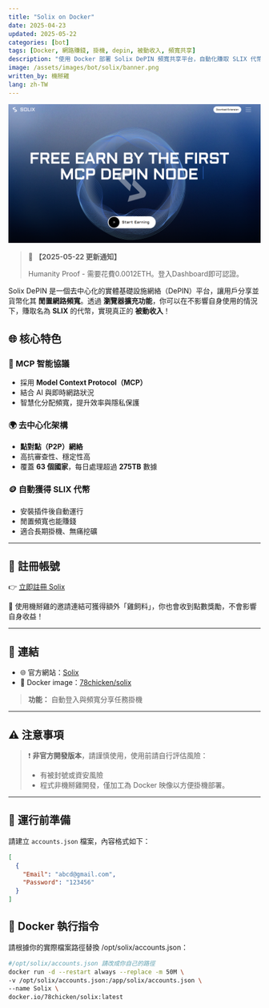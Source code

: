 ```yaml
---
title: "Solix on Docker"
date: 2025-04-23
updated: 2025-05-22
categories: [bot]
tags: [Docker, 網路賺錢, 掛機, depin, 被動收入, 頻寬共享]
description: "使用 Docker 部署 Solix DePIN 頻寬共享平台，自動化賺取 SLIX 代幣，無痛掛機獲得被動收益。"
image: /assets/images/bot/solix/banner.png
written_by: 機掰雞
lang: zh-TW
---
```


![Solix 封面圖](/assets/images/bot/solix/banner.png)
> 📢 **【2025-05-22 更新通知】**
>
> Humanity Proof - 需要花費0.0012ETH。登入Dashboard即可認證。


Solix DePIN 是一個去中心化的實體基礎設施網絡（DePIN）平台，讓用戶分享並貨幣化其 **閒置網路頻寬**。透過 **瀏覽器擴充功能**，你可以在不影響自身使用的情況下，賺取名為 **SLIX** 的代幣，實現真正的 **被動收入**！

## 🌐 核心特色

### 🧠 MCP 智能協議
- 採用 **Model Context Protocol（MCP）**
- 結合 AI 與即時網路狀況
- 智慧化分配頻寬，提升效率與隱私保護

### 🌍 去中心化架構
- **點對點（P2P）網絡**
- 高抗審查性、穩定性高
- 覆蓋 **63 個國家**，每日處理超過 **275TB** 數據

### 🪙 自動獲得 SLIX 代幣
- 安裝插件後自動運行
- 閒置頻寬也能賺錢
- 適合長期掛機、無痛挖礦

---

## 📝 註冊帳號

👉 [立即註冊 Solix](https://dashboard.solixdepin.net/sign-up?ref=PtjNL563)

🎉 使用機掰雞的邀請連結可獲得額外「雞飼料」，你也會收到點數獎勵，不會影響自身收益！

---

## 🔗 連結

- 🌐 官方網站：[Solix](https://solixdepin.net)
- 🐳 Docker image：[78chicken/solix](https://hub.docker.com/r/78chicken/solix)
> **功能：** 自動登入與頻寬分享任務掛機

---

## ⚠️ 注意事項

> ❗ **非官方開發版本**，請謹慎使用，使用前請自行評估風險：
> - 有被封號或資安風險
> - 程式非機掰雞開發，僅加工為 Docker 映像以方便掛機部署。

---

## 📁 運行前準備

請建立 `accounts.json` 檔案，內容格式如下：

```json
[
  {
    "Email": "abcd@gmail.com",
    "Password": "123456"
  }
]
```

## 🐳 Docker 執行指令
請根據你的實際檔案路徑替換 /opt/solix/accounts.json：

```bash
#/opt/solix/accounts.json 請改成你自己的路徑
docker run -d --restart always --replace -m 50M \
-v /opt/solix/accounts.json:/app/solix/accounts.json \
--name Solix \
docker.io/78chicken/solix:latest
```
